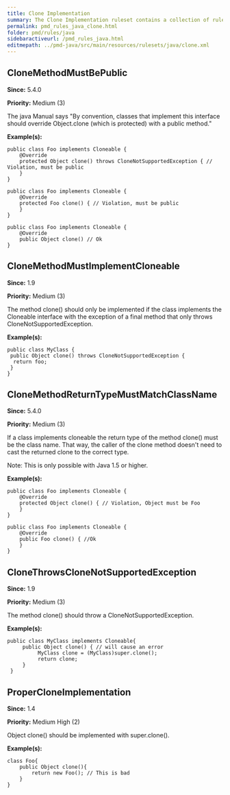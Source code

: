 ```yaml
---
title: Clone Implementation
summary: The Clone Implementation ruleset contains a collection of rules that find questionable usages of the clone() method.
permalink: pmd_rules_java_clone.html
folder: pmd/rules/java
sidebaractiveurl: /pmd_rules_java.html
editmepath: ../pmd-java/src/main/resources/rulesets/java/clone.xml
---
```

## CloneMethodMustBePublic

**Since:** 5.4.0

**Priority:** Medium (3)

The java Manual says "By convention, classes that implement this interface should override
Object.clone (which is protected) with a public method."

**Example(s):**

```
public class Foo implements Cloneable {
    @Override
    protected Object clone() throws CloneNotSupportedException { // Violation, must be public
    }
}

public class Foo implements Cloneable {
    @Override
    protected Foo clone() { // Violation, must be public
    }
}

public class Foo implements Cloneable {
    @Override
    public Object clone() // Ok
}
```

## CloneMethodMustImplementCloneable

**Since:** 1.9

**Priority:** Medium (3)

The method clone() should only be implemented if the class implements the Cloneable interface with the exception of a final method that only throws CloneNotSupportedException.

**Example(s):**

```
public class MyClass {
 public Object clone() throws CloneNotSupportedException {
  return foo;
 }
}
```

## CloneMethodReturnTypeMustMatchClassName

**Since:** 5.4.0

**Priority:** Medium (3)

If a class implements cloneable the return type of the method clone() must be the class name. That way, the caller
of the clone method doesn't need to cast the returned clone to the correct type.

Note: This is only possible with Java 1.5 or higher.

**Example(s):**

```
public class Foo implements Cloneable {
    @Override
    protected Object clone() { // Violation, Object must be Foo
    }
}

public class Foo implements Cloneable {
    @Override
    public Foo clone() { //Ok
    }
}
```

## CloneThrowsCloneNotSupportedException

**Since:** 1.9

**Priority:** Medium (3)

The method clone() should throw a CloneNotSupportedException.

**Example(s):**

```
public class MyClass implements Cloneable{
     public Object clone() { // will cause an error
          MyClass clone = (MyClass)super.clone();
          return clone;
     }
 }
```

## ProperCloneImplementation

**Since:** 1.4

**Priority:** Medium High (2)

Object clone() should be implemented with super.clone().

**Example(s):**

```
class Foo{
    public Object clone(){
        return new Foo(); // This is bad
    }
}
```

